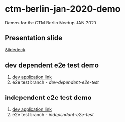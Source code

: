 # ctm-berlin-jan-2020-demo
Demos for the CTM Berlin Meetup JAN 2020

## Presentation slide
[Slidedeck](https://speakerdeck.com/anilkumar/our-locators-are-fragile-make-them-strong-with-test-data-attributes)

## dev dependent e2e test demo
1. [dev application link](https://iyk3p.csb.app/)
2. e2e test branch -  *dev-dependent-e2e-test*


## independent e2e test demo
1. [dev application link](https://ve1e9.csb.app/)
2. e2e test branch -  *independant-e2e-test*
 